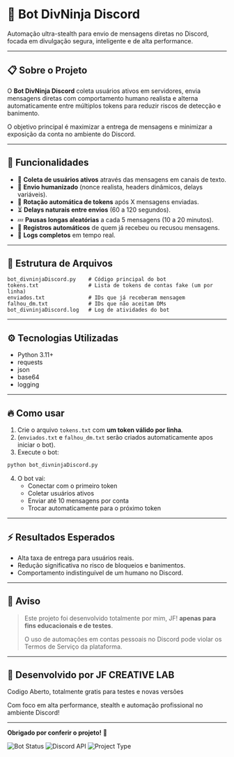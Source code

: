 # 🤖 Bot DivNinja Discord

Automação ultra-stealth para envio de mensagens diretas no Discord, focada em divulgação segura, inteligente e de alta performance.

---

## 📋 Sobre o Projeto

O **Bot DivNinja Discord** coleta usuários ativos em servidores, envia mensagens diretas com comportamento humano realista e alterna automaticamente entre múltiplos tokens para reduzir riscos de detecção e banimento.

O objetivo principal é maximizar a entrega de mensagens e minimizar a exposição da conta no ambiente do Discord.


---

## 🚀 Funcionalidades

- 🎯 **Coleta de usuários ativos** através das mensagens em canais de texto.
- 🧠 **Envio humanizado** (nonce realista, headers dinâmicos, delays variáveis).
- 🔄 **Rotação automática de tokens** após X mensagens enviadas.
- ⏳ **Delays naturais entre envios** (60 a 120 segundos).
- 💤 **Pausas longas aleatórias** a cada 5 mensagens (10 a 20 minutos).
- 📑 **Registros automáticos** de quem já recebeu ou recusou mensagens.
- 📜 **Logs completos** em tempo real.


---

## 📂 Estrutura de Arquivos

```plaintext
bot_divninjaDiscord.py    # Código principal do bot
tokens.txt                # Lista de tokens de contas fake (um por linha)
enviados.txt              # IDs que já receberam mensagem
falhou_dm.txt             # IDs que não aceitam DMs
bot_divninjaDiscord.log   # Log de atividades do bot
```


---

## ⚙️ Tecnologias Utilizadas

- Python 3.11+
- requests
- json
- base64
- logging


---

## 🔥 Como usar

1. Crie o arquivo `tokens.txt` com **um token válido por linha**.
2. (`enviados.txt` e `falhou_dm.txt` serão criados automaticamente apos iniciar o bot).
3. Execute o bot:

```bash
python bot_divninjaDiscord.py
```

4. O bot vai:
    - Conectar com o primeiro token
    - Coletar usuários ativos
    - Enviar até 10 mensagens por conta
    - Trocar automaticamente para o próximo token


---

## ⚡ Resultados Esperados

- Alta taxa de entrega para usuários reais.
- Redução significativa no risco de bloqueios e banimentos.
- Comportamento indistinguível de um humano no Discord.


---

## 📜 Aviso

> Este projeto foi desenvolvido totalmente por mim, JF! **apenas para fins educacionais e de testes**.
>
> O uso de automações em contas pessoais no Discord pode violar os Termos de Serviço da plataforma.


---

## 🧠 Desenvolvido por **JF CREATIVE LAB**

Codigo Aberto, totalmente gratis para testes e novas versões

Com foco em alta performance, stealth e automação profissional no ambiente Discord!

---

**Obrigado por conferir o projeto!** 🚀

![Bot Status](https://img.shields.io/badge/StealthBot-Online-success)
![Discord API](https://img.shields.io/badge/Discord-API%20v9-blueviolet)
![Project Type](https://img.shields.io/badge/Type-Automation-informational)

